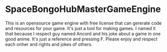 # SpaceBongoHubMasterGameEngine
This is an opensource game engine with free license that can gererate code and resources for your game. It's just a tool for making games. I named it that because I respect guy named Ancord and his joke about a game in one good anime. It's just a reference and pressing F. Please enjoy and respect each onher and rights and jokes of others.

